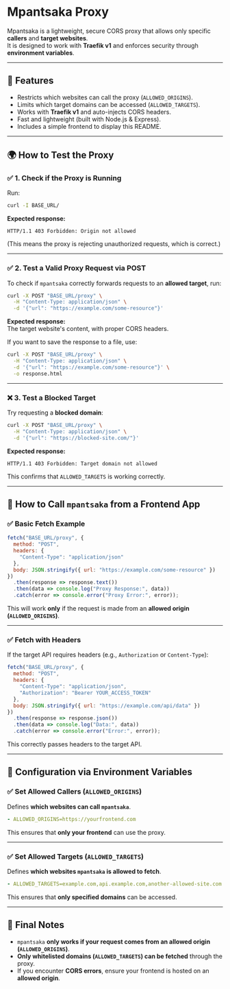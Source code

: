 # Mpantsaka Proxy

Mpantsaka is a lightweight, secure CORS proxy that allows only specific **callers** and **target websites**.  
It is designed to work with **Traefik v1** and enforces security through **environment variables**.

---

## 🚀 Features
- Restricts which websites can call the proxy (`ALLOWED_ORIGINS`).
- Limits which target domains can be accessed (`ALLOWED_TARGETS`).
- Works with **Traefik v1** and auto-injects CORS headers.
- Fast and lightweight (built with Node.js & Express).
- Includes a simple frontend to display this README.

---

## 🌍 How to Test the Proxy

### ✅ 1. Check if the Proxy is Running
Run:
```bash
curl -I BASE_URL/
```
**Expected response:**
```
HTTP/1.1 403 Forbidden: Origin not allowed
```
(This means the proxy is rejecting unauthorized requests, which is correct.)

---

### ✅ 2. Test a Valid Proxy Request via POST
To check if `mpantsaka` correctly forwards requests to an **allowed target**, run:
```bash
curl -X POST "BASE_URL/proxy" \
  -H "Content-Type: application/json" \
  -d '{"url": "https://example.com/some-resource"}'
```
**Expected response:**  
The target website's content, with proper CORS headers.

If you want to save the response to a file, use:
```bash
curl -X POST "BASE_URL/proxy" \
  -H "Content-Type: application/json" \
  -d '{"url": "https://example.com/some-resource"}' \
  -o response.html
```

---

### ❌ 3. Test a Blocked Target
Try requesting a **blocked domain**:
```bash
curl -X POST "BASE_URL/proxy" \
  -H "Content-Type: application/json" \
  -d '{"url": "https://blocked-site.com/"}'
```
**Expected response:**
```
HTTP/1.1 403 Forbidden: Target domain not allowed
```
This confirms that `ALLOWED_TARGETS` is working correctly.

---

## 📌 How to Call `mpantsaka` from a Frontend App

### ✅ Basic Fetch Example
```js
fetch("BASE_URL/proxy", {
  method: "POST",
  headers: {
    "Content-Type": "application/json"
  },
  body: JSON.stringify({ url: "https://example.com/some-resource" })
})
  .then(response => response.text())
  .then(data => console.log("Proxy Response:", data))
  .catch(error => console.error("Proxy Error:", error));
```
This will work **only** if the request is made from an **allowed origin (`ALLOWED_ORIGINS`)**.

---

### ✅ Fetch with Headers
If the target API requires headers (e.g., `Authorization` or `Content-Type`):
```js
fetch("BASE_URL/proxy", {
  method: "POST",
  headers: {
    "Content-Type": "application/json",
    "Authorization": "Bearer YOUR_ACCESS_TOKEN"
  },
  body: JSON.stringify({ url: "https://example.com/api/data" })
})
  .then(response => response.json())
  .then(data => console.log("Data:", data))
  .catch(error => console.error("Error:", error));
```
This correctly passes headers to the target API.

---

## 🔧 Configuration via Environment Variables

### ✅ Set Allowed Callers (`ALLOWED_ORIGINS`)
Defines **which websites can call `mpantsaka`**.

```yaml
- ALLOWED_ORIGINS=https://yourfrontend.com
```
This ensures that **only your frontend** can use the proxy.

---

### ✅ Set Allowed Targets (`ALLOWED_TARGETS`)
Defines **which websites `mpantsaka` is allowed to fetch**.

```yaml
- ALLOWED_TARGETS=example.com,api.example.com,another-allowed-site.com
```
This ensures that **only specified domains** can be accessed.

---

## 🎯 Final Notes
- `mpantsaka` **only works if your request comes from an allowed origin (`ALLOWED_ORIGINS`)**.
- **Only whitelisted domains (`ALLOWED_TARGETS`) can be fetched** through the proxy.
- If you encounter **CORS errors**, ensure your frontend is hosted on an **allowed origin**.



